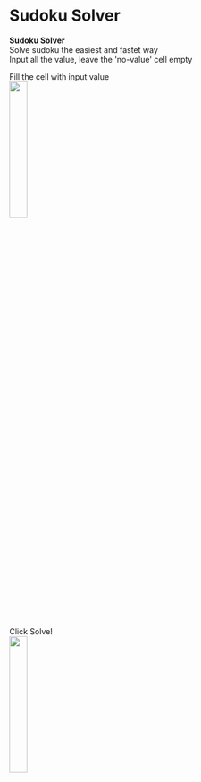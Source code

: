 # Sudoku Solver
**Sudoku Solver**<br>
Solve sudoku the easiest and fastet way<br>
Input all the value, leave the 'no-value' cell empty<br>

Fill the cell with input value<br>
<img src="https://github.com/user-attachments/assets/d2df814c-98c1-4258-9b1d-64d3c1bbbfd7" width=25% height=25%><br>
Click Solve!<br>
<img src="https://github.com/user-attachments/assets/cb8a18d6-7b07-4d7a-beec-a346c543c296" width=25% height=25%><br>
